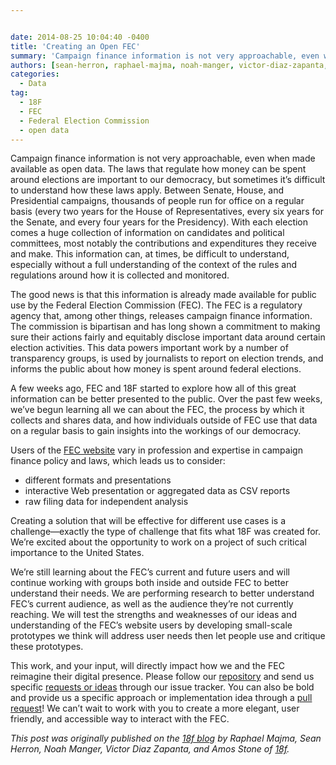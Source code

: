 ```yaml
---


date: 2014-08-25 10:04:40 -0400
title: 'Creating an Open FEC'
summary: 'Campaign finance information is not very approachable, even when made available as open data. The laws that regulate how money can be spent around elections are important to our democracy, but sometimes it’s difficult to understand how these laws apply. Between Senate, House, and Presidential campaigns, thousands of people run for office on a regular'
authors: [sean-herron, raphael-majma, noah-manger, victor-diaz-zapanta, amos-stone]
categories:
  - Data
tag:
  - 18F
  - FEC
  - Federal Election Commission
  - open data
---
```


Campaign finance information is not very approachable, even when made available as open data. The laws that regulate how money can be spent around elections are important to our democracy, but sometimes it’s  difficult to understand how these laws apply. Between Senate, House, and Presidential campaigns, thousands of people run for office on a regular basis (every two years for the House of Representatives, every six years for the Senate, and every four years for the Presidency). With each election comes a huge collection of information on candidates and political committees, most notably the contributions and expenditures they receive and make. This information can, at times, be difficult to understand, especially without a full understanding of the context of the rules and regulations around how it is collected and monitored.

The good news is that this information is already made available for public use by the Federal Election Commission (FEC). The FEC is a regulatory agency that, among other things, releases campaign finance information. The commission is bipartisan and has long shown a commitment to making sure their actions fairly and equitably disclose important data around certain election activities. This data powers important work by a number of transparency groups, is used by journalists to report on election trends, and informs the public about how money is spent around federal elections.

A few weeks ago, FEC and 18F started to explore how all of this great information can be better presented to the public. Over the past few weeks, we’ve begun learning all we can about the FEC, the process by which it collects and shares data, and how individuals outside of FEC use that data on a regular basis to gain insights into the workings of our democracy.

Users of the [FEC website](http://fec.gov/) vary in profession and expertise in campaign finance policy and laws, which leads us to consider:

  * different formats and presentations
  * interactive Web presentation or aggregated data as CSV reports
  * raw filing data for independent analysis

Creating a solution that will be effective for different use cases is a challenge—exactly the type of challenge that fits what 18F was created for. We’re excited about the opportunity to work on a project of such critical importance to the United States.

We’re still learning about the FEC’s  current and future users and will continue working with groups both inside and outside FEC to better understand their needs. We are performing research to better understand FEC’s  current audience, as well as the audience they’re not currently reaching. We will test the strengths and weaknesses of our ideas and understanding of the FEC’s  website users by developing small-scale prototypes we think will address user needs then let people use and critique these prototypes.

This work, and your input, will directly impact how we and the FEC reimagine their digital presence. Please follow our [repository](http://www.github.com/18f/FEC) and send us specific [requests or ideas](https://github.com/18F/fec/issues) through our issue tracker. You can also be bold and provide us a specific approach or implementation idea through a [pull request](https://github.com/18F/fec/pulls)! We can’t wait to work with you to create a more elegant, user friendly, and accessible way to interact with the FEC.

_This post was originally published on the [18f blog](https://18f.gsa.gov/) by Raphael Majma, Sean Herron, Noah Manger, Victor Diaz Zapanta, and Amos Stone of [18f](https://18f.gsa.gov/)._